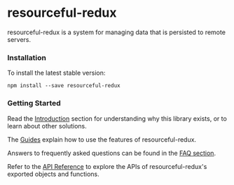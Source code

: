 # resourceful-redux

resourceful-redux is a system for managing data that is persisted to remote servers.

### Installation

To install the latest stable version:

```
npm install --save resourceful-redux
```

### Getting Started

Read the [Introduction](/docs/introduction/README.md) section for understanding
why this library exists, or to learn about other solutions.

The [Guides](/docs/introduction/README.md) explain how to use the features
of resourceful-redux.

Answers to frequently asked questions can be found in the
[FAQ section](/docs/faq/README.md).

Refer to the [API Reference](/docs/api-reference/README.md) to explore the APIs
of resourceful-redux's exported objects and functions.
